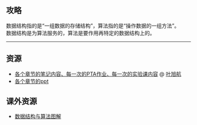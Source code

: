 ## 攻略
数据结构指的是“一组数据的存储结构”，算法指的是“操作数据的一组方法”。  
数据结构是为算法服务的，算法是要作用再特定的数据结构上的。  

---

## 资源
- [各个章节的笔记内容、每一次的PTA作业、每一次的实验课内容](https://github.com/CQULeaf/DataStructure-Algorithm_Course_Resources) @ [叶旭航](../贡献者/叶旭航.md)
- [各个章节的ppt](http://47.243.229.43:8080/download?name=DataStructureAndAlgorithmAnalysis.zip)  

## 课外资源
- [数据结构与算法图解](https://api.ecylt.top/v1/lanzou_link?url=https://cqu-openlib.lanzout.com/iEZ2r1x4o78d&type=down)  